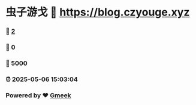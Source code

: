 # 虫子游戈 :link: https://blog.czyouge.xyz 
### :page_facing_up: [2](https://blog.czyouge.xyz/tag.html) 
### :speech_balloon: 0 
### :hibiscus: 5000 
### :alarm_clock: 2025-05-06 15:03:04 
### Powered by :heart: [Gmeek](https://github.com/Meekdai/Gmeek)
